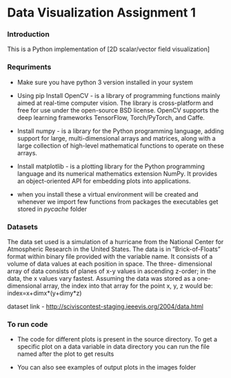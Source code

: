 # Data Visualization Assignment 1


### Introduction

This is a Python implementation of [2D scalar/vector field visualization]

### Requriments

- Make sure you have python 3 version installed in your system

- Using pip Install OpenCV - is a library of programming functions mainly aimed at real-time computer vision. The library is cross-platform and free for use under the open-source BSD license. OpenCV supports the deep learning frameworks TensorFlow, Torch/PyTorch, and Caffe.

- Install numpy - is a library for the Python programming language, adding support for large, multi-dimensional arrays and matrices, along with a large collection of high-level mathematical functions to operate on these arrays.

- Install matplotlib - is a plotting library for the Python programming language and its numerical mathematics extension NumPy. It provides an object-oriented API for embedding plots into applications.

- when you install these a virtual environment will be created and whenever we import few functions from packages the executables get stored in _pycache_ folder

### Datasets

The data set used is a simulation of a hurricane from the National Center for Atmospheric Research in the United States. The data is in ”Brick-of-Floats” format within binary file provided with the variable name. It consists of a volume of data values at each position in space. The three- dimensional array of data consists of planes of x-y values in ascending z-order; in the data, the x values vary fastest. Assuming the data was stored as a one-dimensional array, the index into that array for the point x, y, z would be:
index=x+dimx*(y+dimy*z) 

dataset link - http://sciviscontest-staging.ieeevis.org/2004/data.html

### To run code

- The code for different plots is present in the source directory. To get a specific plot on a data variable in data directory you can run the file named after the plot to get results 

- You can also see examples of output plots in the images folder

